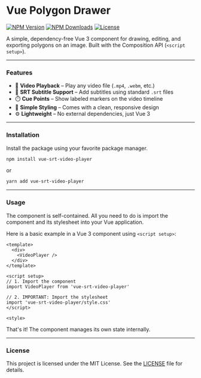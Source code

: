 # Vue Polygon Drawer

[![NPM Version](https://img.shields.io/npm/v/vue-srt-video-player.svg)](https://www.npmjs.com/package/vue-srt-video-player)
[![NPM Downloads](https://img.shields.io/npm/dm/vue-srt-video-player.svg)](https://www.npmjs.com/package/vue-srt-video-player)
[![License](https://img.shields.io/npm/l/vue-srt-video-player.svg)](https://github.com/Ali-Arya/vue-srt-video-player/blob/main/LICENSE)

A simple, dependency-free Vue 3 component for drawing, editing, and exporting polygons on an image. Built with the Composition API (`<script setup>`).

---

### Features

- 🎥 **Video Playback** – Play any video file (`.mp4`, `.webm`, etc.)
- 📝 **SRT Subtitle Support** – Add subtitles using standard `.srt` files
- ⏱️ **Cue Points** – Show labeled markers on the video timeline
- 🌈 **Simple Styling** – Comes with a clean, responsive design
- ⚙️ **Lightweight** – No external dependencies, just Vue 3
---

### Installation

Install the package using your favorite package manager.

```bash
npm install vue-srt-video-player
```

or

```bash
yarn add vue-srt-video-player
```

---

### Usage

The component is self-contained. All you need to do is import the component and its stylesheet into your Vue application.

Here is a basic example in a Vue 3 component using `<script setup>`:

```vue
<template>
  <div>
    <VideoPlayer />
  </div>
</template>

<script setup>
// 1. Import the component
import VideoPlayer from 'vue-srt-video-player'

// 2. IMPORTANT: Import the stylesheet
import 'vue-srt-video-player/style.css'
</script>

<style>

```

That's it! The component manages its own state internally.

---

### License

This project is licensed under the MIT License. See the [LICENSE](LICENSE) file for details.